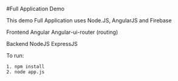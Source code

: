 #Full Application Demo

This demo Full Application uses Node.JS, AngularJS and Firebase

Frontend
Angular
Angular-ui-router (routing)

Backend
NodeJS
ExpressJS


To run:

    1. npm install
    2. node app.js
